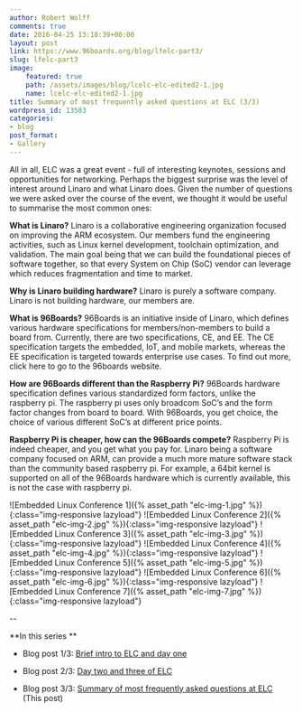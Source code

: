 ```yaml
---
author: Robert Wolff
comments: true
date: 2016-04-25 13:18:39+00:00
layout: post
link: https://www.96boards.org/blog/lfelc-part3/
slug: lfelc-part3
image:
    featured: true
    path: /assets/images/blog/lcelc-elc-edited2-1.jpg
    name: lcelc-elc-edited2-1.jpg
title: Summary of most frequently asked questions at ELC (3/3)
wordpress_id: 13583
categories:
- blog
post_format:
- Gallery
---
```


All in all, ELC was a great event - full of interesting keynotes, sessions and opportunities for networking. Perhaps the biggest surprise was the level of interest around Linaro and what Linaro does. Given the number of questions we were asked over the course of the event, we thought it would be useful to summarise the most common ones:

**What is Linaro?**
Linaro is a collaborative engineering organization focused on improving the ARM ecosystem. Our members fund the engineering activities, such as Linux kernel development, toolchain optimization, and validation. The main goal being that we can build the foundational pieces of software together, so that every System on Chip (SoC) vendor can leverage which reduces fragmentation and time to market.

**Why is Linaro building hardware?**
Linaro is purely a software company. Linaro is not building hardware, our members are.

**What is 96Boards?**
96Boards is an initiative inside of Linaro, which defines various hardware specifications for members/non-members to build a board from. Currently, there are two specifications, CE, and EE. The CE specification targets the embedded, IoT, and mobile markets, whereas the EE specification is targeted towards enterprise use cases. To find out more, click here to go to the 96boards website.

**How are 96Boards different than the Raspberry Pi?**
96Boards hardware specification defines various standardized form factors, unlike the raspberry pi. The raspberry pi uses only broadcom SoC’s and the form factor changes from board to board. With 96Boards, you get choice, the choice of various different SoC’s at different price points.

**Raspberry Pi is cheaper, how can the 96Boards compete?**
Raspberry Pi is indeed cheaper, and you get what you pay for. Linaro being a software company focused on ARM, can provide a much more mature software stack than the community based raspberry pi. For example, a 64bit kernel is supported on all of the 96Boards hardware which is currently available, this is not the case with raspberry pi.

![Embedded Linux Conference 1]({% asset_path "elc-img-1.jpg" %}){:class="img-responsive lazyload"}
![Embedded Linux Conference 2]({% asset_path "elc-img-2.jpg" %}){:class="img-responsive lazyload"}
![Embedded Linux Conference 3]({% asset_path "elc-img-3.jpg" %}){:class="img-responsive lazyload"}
![Embedded Linux Conference 4]({% asset_path "elc-img-4.jpg" %}){:class="img-responsive lazyload"}
![Embedded Linux Conference 5]({% asset_path "elc-img-5.jpg" %}){:class="img-responsive lazyload"}
![Embedded Linux Conference 6]({% asset_path "elc-img-6.jpg" %}){:class="img-responsive lazyload"}
![Embedded Linux Conference 7]({% asset_path "elc-img-7.jpg" %}){:class="img-responsive lazyload"}

--

**In this series **




  * Blog post 1/3: [Brief intro to ELC and day one](/blog/lfelc-part1/)


  * Blog post 2/3: [Day two and three of ELC](/blog/lfelc-part2/)


  * Blog post 3/3: [Summary of most frequently asked questions at ELC](/blog/lfelc-part3/) (This post)
